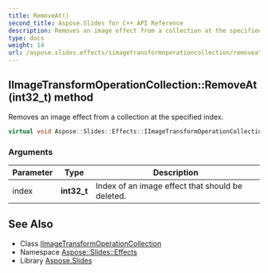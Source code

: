 ```yaml
---
title: RemoveAt()
second_title: Aspose.Slides for C++ API Reference
description: Removes an image effect from a collection at the specified index.
type: docs
weight: 14
url: /aspose.slides.effects/iimagetransformoperationcollection/removeat/
---
```

## IImageTransformOperationCollection::RemoveAt(int32_t) method


Removes an image effect from a collection at the specified index.

```cpp
virtual void Aspose::Slides::Effects::IImageTransformOperationCollection::RemoveAt(int32_t index)=0
```


### Arguments

| Parameter | Type | Description |
| --- | --- | --- |
| index | **int32_t** | Index of an image effect that should be deleted. |

## See Also

* Class [IImageTransformOperationCollection](../)
* Namespace [Aspose::Slides::Effects](../../)
* Library [Aspose.Slides](../../../)